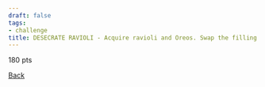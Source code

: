 ```yaml
---
draft: false
tags:
- challenge
title: DESECRATE RAVIOLI - Acquire ravioli and Oreos. Swap the filling of at least one raviolo and one Oreo, and eat the entirety of both your creations.
---
```

180 pts

[Back](https://shadybraden.com/jetlag) 
